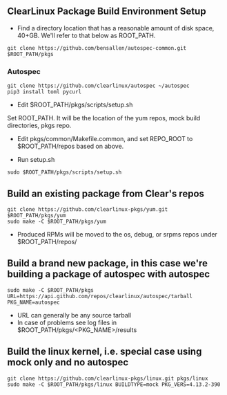 ## ClearLinux Package Build Environment Setup

* Find a directory location that has a reasonable amount of disk space, 40+GB. We'll refer to that below as ROOT_PATH.

```
git clone https://github.com/bensallen/autospec-common.git $ROOT_PATH/pkgs
```

### Autospec

```
git clone https://github.com/clearlinux/autospec ~/autospec
pip3 install toml pycurl
```

* Edit $ROOT_PATH/pkgs/scripts/setup.sh

Set ROOT_PATH. It will be the location of the yum repos, mock build directories, pkgs repo.

* Edit pkgs/common/Makefile.common, and set REPO_ROOT to $ROOT_PATH/repos based on above.

* Run setup.sh

```
sudo $ROOT_PATH/pkgs/scripts/setup.sh
```

## Build an existing package from Clear's repos

```
git clone https://github.com/clearlinux-pkgs/yum.git $ROOT_PATH/pkgs/yum
sudo make -C $ROOT_PATH/pkgs/yum
```

* Produced RPMs will be moved to the os, debug, or srpms repos under $ROOT_PATH/repos/

## Build a brand new package, in this case we're building a package of autospec with autospec 

```
sudo make -C $ROOT_PATH/pkgs URL=https://api.github.com/repos/clearlinux/autospec/tarball PKG_NAME=autospec
```

* URL can generally be any source tarball
* In case of problems see log files in $ROOT_PATH/pkgs/<PKG_NAME>/results

## Build the linux kernel, i.e. special case using mock only and no autospec

```
git clone https://github.com/clearlinux-pkgs/linux.git pkgs/linux
sudo make -C $ROOT_PATH/pkgs/linux BUILDTYPE=mock PKG_VERS=4.13.2-390
```
